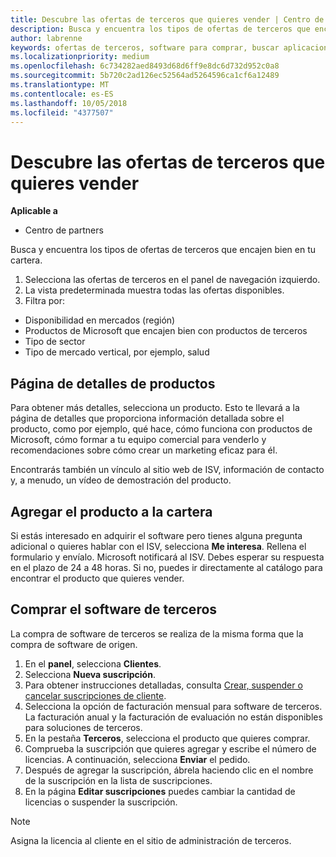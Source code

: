```yaml
---
title: Descubre las ofertas de terceros que quieres vender | Centro de partners
description: Busca y encuentra los tipos de ofertas de terceros que encajen bien en tu cartera.
author: labrenne
keywords: ofertas de terceros, software para comprar, buscar aplicaciones de terceros
ms.localizationpriority: medium
ms.openlocfilehash: 6c734282aed8493d68d6ff9e8dc6d732d952c0a8
ms.sourcegitcommit: 5b720c2ad126ec52564ad5264596ca1cf6a12489
ms.translationtype: MT
ms.contentlocale: es-ES
ms.lasthandoff: 10/05/2018
ms.locfileid: "4377507"
---
```

# <a name="discover-the-third-party-offers-you-want-to-sell"></a>Descubre las ofertas de terceros que quieres vender

**Aplicable a**

-  Centro de partners

Busca y encuentra los tipos de ofertas de terceros que encajen bien en tu cartera. 

1.  Selecciona las ofertas de terceros en el panel de navegación izquierdo. 
2.  La vista predeterminada muestra todas las ofertas disponibles. 
3.  Filtra por:

- Disponibilidad en mercados (región)
- Productos de Microsoft que encajen bien con productos de terceros
- Tipo de sector
- Tipo de mercado vertical, por ejemplo, salud

## <a name="the-product-details-page"></a>Página de detalles de productos

Para obtener más detalles, selecciona un producto. Esto te llevará a la página de detalles que proporciona información detallada sobre el producto, como por ejemplo, qué hace, cómo funciona con productos de Microsoft, cómo formar a tu equipo comercial para venderlo y recomendaciones sobre cómo crear un marketing eficaz para él. 

Encontrarás también un vínculo al sitio web de ISV, información de contacto y, a menudo, un vídeo de demostración del producto. 

## <a name="add-the-product-to-your-portfolio"></a>Agregar el producto a la cartera

Si estás interesado en adquirir el software pero tienes alguna pregunta adicional o quieres hablar con el ISV, selecciona **Me interesa**. Rellena el formulario y envíalo. Microsoft notificará al ISV. Debes esperar su respuesta en el plazo de 24 a 48 horas. Si no, puedes ir directamente al catálogo para encontrar el producto que quieres vender.

## <a name="purchase-the-third-party-software"></a>Comprar el software de terceros

La compra de software de terceros se realiza de la misma forma que la compra de software de origen. 

1. En el **panel**, selecciona **Clientes**.
2. Selecciona **Nueva suscripción**.
3. Para obtener instrucciones detalladas, consulta [Crear, suspender o cancelar suscripciones de cliente](create-a-new-subscription.md).
4.  Selecciona la opción de facturación mensual para software de terceros. La facturación anual y la facturación de evaluación no están disponibles para soluciones de terceros.
5.  En la pestaña **Terceros**, selecciona el producto que quieres comprar.
6.  Comprueba la suscripción que quieres agregar y escribe el número de licencias. A continuación, selecciona **Enviar** el pedido.
7.  Después de agregar la suscripción, ábrela haciendo clic en el nombre de la suscripción en la lista de suscripciones. 
8.  En la página **Editar suscripciones** puedes cambiar la cantidad de licencias o suspender la suscripción.

> [!NOTE]  
>  Asigna la licencia al cliente en el sitio de administración de terceros.

    


